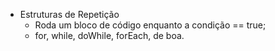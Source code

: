 * Estruturas de Repetição
  * Roda um bloco de código enquanto a condição == true;
  * for, while, doWhile, forEach, de boa.
